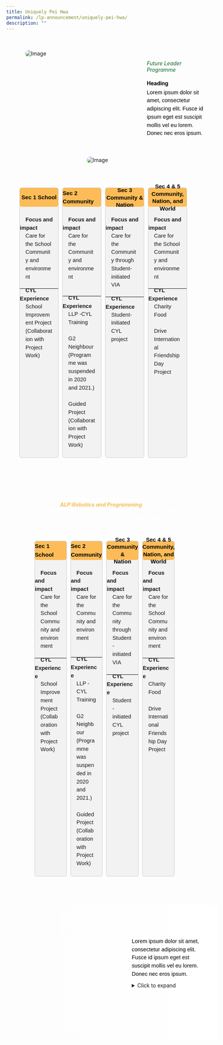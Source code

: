 ```yaml
---
title: Uniquely Pei Hwa
permalink: /lp-announcement/uniquely-pei-hwa/
description: ""
---
```

<div style="margin-top:20px; width:100%; padding: 30px; display: flex; align-items: center;" class="box">&nbsp;
<div style="position: relative; width: 300px; height: 300px; margin-right:40px;" class="container">&nbsp;
<img class="image" alt="Image" style="max-width: 115px; margin-left: 180px;border-radius: 10px;position: absolute; bottom: 0; left: 0;" src="https://i.scdn.co/image/ab67616d00001e02af08a1c1088b457401e7d4fc">&nbsp;
<img class="image" alt="Image" style="max-width: 250px; margin-right: 40px;border-radius: 10px" src="https://i.scdn.co/image/ab67616d00001e02af08a1c1088b457401e7d4fc">&nbsp;
</div>

<div style="flex: 1;" class="content">&nbsp;
<h6 style="margin-top:-90px;color:#0B6623;">Future Leader Programme</h6>&nbsp;
<h4 style="margin-top:-30px;font-weight: bold;color:#000000">Heading</h4>&nbsp;
<p style="margin: -30px 0;font-size:14.5px; line-height:1.5;font-family:sans-serif;color:black;">Lorem ipsum dolor sit amet, consectetur adipiscing elit. Fusce id ipsum eget est suscipit mollis vel eu lorem. Donec nec eros ipsum.</p>
</div>

</div>

<div style="display:flex;padding:30px;">
	
<div style="flex: 1;border: 1px solid #ccc; padding: 0px; display: flex; flex-direction: column;width:23%;gap: 15px;margin:5px; background-color:#F2F2F2;border-radius: 5px;" class="box"> 
	<div style="width: 100%; height: 50px; background-color: #FDBC58;border-radius: 5px;display: flex; justify-content: center; align-items: center;margin-bottom:-5px;" class="title-box">
		<p><strong style="color: black;text-align: center;font-size:15px; line-height:1.5;font-family:sans-serif;">Sec 1 School</strong></p>
		</div>
	<div style="flex: 1;" class="content"> 
		<p><strong style="font-size:14.5px; line-height:1.5;margin:0 15px;font-family:sans-serif;">Focus and impact</strong></p> 
		<p style="font-size:14.5px; line-height:1.5;margin: -15px 15px 0px; font-family:sans-serif;">Care for the School Community and environment</p>
			<div style="width: 100%;height: 1px;background-color: black;margin-top:20px;margin-bottom:-20px;" class="white-line"></div>
		<p><strong style="font-size:14.5px; line-height:1.5;margin:0 15px;font-family:sans-serif;">CYL Experience</strong></p> 
		<p style="font-size:14.5px; line-height:1.5;margin: -15px 15px 0px; font-family:sans-serif;">School Improvement Project (Collaboration with Project Work)</p>
		</div>
	
</div>

<div style="flex: 1;border: 1px solid #ccc; padding: 0px; display: flex; flex-direction: column;width:23%;gap: 15px;margin:5px; background-color:#F2F2F2;border-radius: 5px;" class="box"> 
	<div style="width: 100%; height: 50px; background-color: #FDBC58;border-radius: 5px;display: flex; justify-content: center; align-items: center;margin-bottom:-5px;" class="title-box">
		<p><strong style="color: black;text-align: center;font-size:15px; line-height:1.5;font-family:sans-serif;">Sec 2 Community</strong></p>
		</div>
	<div style="flex: 1;" class="content"> 
		<p><strong style="font-size:14.5px; line-height:1.5;margin:0 15px;font-family:sans-serif;">Focus and impact</strong></p> 
		<p style="font-size:14.5px; line-height:1.5;margin: -15px 15px 0px; font-family:sans-serif;">Care for the Community and environment</p>
			<div style="width: 100%;height: 1px;background-color: black;margin-top:40px;margin-bottom:-20px;" class="white-line"></div>
		<p><strong style="font-size:14.5px; line-height:1.5;margin:0 15px;font-family:sans-serif;">CYL Experience</strong></p> 
		<p style="font-size:14.5px; line-height:1.5;margin: -15px 15px 0px; font-family:sans-serif;">LLP -CYL Training <br><br>
		G2 Neighbour (Programme was suspended in 2020 and 2021.)<br><br>
		Guided Project (Collaboration with Project Work)<br><br></p>
		</div>
	
</div>
	
<div style="flex: 1;border: 1px solid #ccc; padding: 0px; display: flex; flex-direction: column;width:23%;gap: 15px;margin:5px; background-color:#F2F2F2;border-radius: 5px;" class="box"> 
	<div style="width: 100%; height: 50px; background-color: #FDBC58;border-radius: 5px;display: flex; justify-content: center; align-items: center;margin-bottom:-5px;" class="title-box">
		<p><strong style="color: black;text-align: center;font-size:15px; line-height:1.3em;font-family:sans-serif;display: block;">Sec 3 Community &amp; <br>Nation</strong></p>
		</div>
	<div style="flex: 1;" class="content"> 
		<p><strong style="font-size:14.5px; line-height:1.5;margin:0 15px;font-family:sans-serif;">Focus and impact</strong></p> 
		<p style="font-size:14.5px; line-height:1.5;margin: -15px 15px 0px; font-family:sans-serif;">Care for the Community through Student-initiated VIA</p>
			<div style="width: 100%;height: 1px;background-color: black;margin-top:20px;margin-bottom:-20px;" class="white-line"></div>
		<p><strong style="font-size:14.5px; line-height:1.5;margin:0 15px;font-family:sans-serif;">CYL Experience</strong></p> 
		<p style="font-size:14.5px; line-height:1.5;margin: -15px 15px 0px; font-family:sans-serif;">Student-initiated CYL project</p>
		</div>
	
</div>
	
<div style="flex: 1;border: 1px solid #ccc; padding: 0px; display: flex; flex-direction: column;width:23%;gap: 15px;margin:5px; background-color:#F2F2F2;border-radius: 5px;" class="box"> 
	<div style="width: 100%; height: 50px; background-color: #FDBC58;border-radius: 5px;display: flex; justify-content: center; align-items: center;margin-bottom:-5px;" class="title-box">
		<p><strong style="color: black;text-align: center;font-size:15px; line-height:1.3em;font-family:sans-serif;display: block;">Sec 4 &amp; 5 Community, <br>Nation, and World</strong></p>
		</div>
	<div style="flex: 1;" class="content"> 
		<p><strong style="font-size:14.5px; line-height:1.5;margin:0 15px;font-family:sans-serif;">Focus and impact</strong></p> 
		<p style="font-size:14.5px; line-height:1.5;margin: -15px 15px 0px; font-family:sans-serif;">Care for the School Community and environment</p>
			<div style="width: 100%;height: 1px;background-color: black;margin-top:20px;margin-bottom:-20px;" class="white-line"></div>
		<p><strong style="font-size:14.5px; line-height:1.5;margin:0 15px;font-family:sans-serif;">CYL Experience</strong></p> 
		<p style="font-size:14.5px; line-height:1.5;margin: -15px 15px 0px; font-family:sans-serif;">Charity Food <br><br>
		Drive International Friendship Day Project</p>
		</div>
	
</div>
	
</div>


<div style="margin-top:20px;padding:40px;background-image: url('https://raw.githubusercontent.com/isomerpages/moe-peihwasec/staging/images/samplebg1.png');background-size: 100%;background-repeat: no-repeat;" class="container">&nbsp;


<h6 style="font-weight: bold;color:white;text-align:center;margin: -10px 0;">ALP:Robotics and  Programming</h6>&nbsp;

<h5 style="font-weight: bold;color:#F8BF58;text-align:center;margin: -10px 0;">ALP:Robotics and  Programming</h5>&nbsp;

<p style="margin: -10px 0;font-size:14.5px; line-height:1.5;font-family:sans-serif;color:white;text-align:center;">Lorem ipsum dolor sit amet, consectetur adipiscing elit. Fusce id ipsum eget est suscipit mollis vel eu lorem. Donec nec eros ipsum.</p>
	
<div style="display:flex;padding:30px;">
	
<div style="flex: 1;border: 1px solid #ccc; padding: 0px; display: flex; flex-direction: column;width:23%;gap: 15px;margin:5px; background-color:#F2F2F2;border-radius: 5px;" class="box"> 
	<div style="width: 100%; height: 50px; background-color: #FDBC58;border-radius: 5px;display: flex; justify-content: center; align-items: center;margin-bottom:-5px;" class="title-box">
		<p><strong style="color: black;text-align: center;font-size:15px; line-height:1.5;font-family:sans-serif;">Sec 1 School</strong></p>
		</div>
	<div style="flex: 1;" class="content"> 
		<p><strong style="font-size:14.5px; line-height:1.5;margin:0 15px;font-family:sans-serif;">Focus and impact</strong></p> 
		<p style="font-size:14.5px; line-height:1.5;margin: -15px 15px 0px; font-family:sans-serif;">Care for the School Community and environment</p>
			<div style="width: 100%;height: 1px;background-color: black;margin-top:20px;margin-bottom:-20px;" class="white-line"></div>
		<p><strong style="font-size:14.5px; line-height:1.5;margin:0 15px;font-family:sans-serif;">CYL Experience</strong></p> 
		<p style="font-size:14.5px; line-height:1.5;margin: -15px 15px 0px; font-family:sans-serif;">School Improvement Project (Collaboration with Project Work)</p>
		</div>
	
</div>

<div style="flex: 1;border: 1px solid #ccc; padding: 0px; display: flex; flex-direction: column;width:23%;gap: 15px;margin:5px; background-color:#F2F2F2;border-radius: 5px;" class="box"> 
	<div style="width: 100%; height: 50px; background-color: #FDBC58;border-radius: 5px;display: flex; justify-content: center; align-items: center;margin-bottom:-5px;" class="title-box">
		<p><strong style="color: black;text-align: center;font-size:15px; line-height:1.5;font-family:sans-serif;">Sec 2 Community</strong></p>
		</div>
	<div style="flex: 1;" class="content"> 
		<p><strong style="font-size:14.5px; line-height:1.5;margin:0 15px;font-family:sans-serif;">Focus and impact</strong></p> 
		<p style="font-size:14.5px; line-height:1.5;margin: -15px 15px 0px; font-family:sans-serif;">Care for the Community and environment</p>
			<div style="width: 100%;height: 1px;background-color: black;margin-top:40px;margin-bottom:-20px;" class="white-line"></div>
		<p><strong style="font-size:14.5px; line-height:1.5;margin:0 15px;font-family:sans-serif;">CYL Experience</strong></p> 
		<p style="font-size:14.5px; line-height:1.5;margin: -15px 15px 0px; font-family:sans-serif;">LLP -CYL Training <br><br>
		G2 Neighbour (Programme was suspended in 2020 and 2021.)<br><br>
		Guided Project (Collaboration with Project Work)<br><br></p>
		</div>
	
</div>
	
<div style="flex: 1;border: 1px solid #ccc; padding: 0px; display: flex; flex-direction: column;width:23%;gap: 15px;margin:5px; background-color:#F2F2F2;border-radius: 5px;" class="box"> 
	<div style="width: 100%; height: 50px; background-color: #FDBC58;border-radius: 5px;display: flex; justify-content: center; align-items: center;margin-bottom:-5px;" class="title-box">
		<p><strong style="color: black;text-align: center;font-size:15px; line-height:1.3em;font-family:sans-serif;display: block;">Sec 3 Community &amp; <br>Nation</strong></p>
		</div>
	<div style="flex: 1;" class="content"> 
		<p><strong style="font-size:14.5px; line-height:1.5;margin:0 15px;font-family:sans-serif;">Focus and impact</strong></p> 
		<p style="font-size:14.5px; line-height:1.5;margin: -15px 15px 0px; font-family:sans-serif;">Care for the Community through Student-initiated VIA</p>
			<div style="width: 100%;height: 1px;background-color: black;margin-top:20px;margin-bottom:-20px;" class="white-line"></div>
		<p><strong style="font-size:14.5px; line-height:1.5;margin:0 15px;font-family:sans-serif;">CYL Experience</strong></p> 
		<p style="font-size:14.5px; line-height:1.5;margin: -15px 15px 0px; font-family:sans-serif;">Student-initiated CYL project</p>
		</div>
	
</div>
	
<div style="flex: 1;border: 1px solid #ccc; padding: 0px; display: flex; flex-direction: column;width:23%;gap: 15px;margin:5px; background-color:#F2F2F2;border-radius: 5px;" class="box"> 
	<div style="width: 100%; height: 50px; background-color: #FDBC58;border-radius: 5px;display: flex; justify-content: center; align-items: center;margin-bottom:-5px;" class="title-box">
		<p><strong style="color: black;text-align: center;font-size:15px; line-height:1.3em;font-family:sans-serif;display: block;">Sec 4 &amp; 5 Community, <br>Nation, and World</strong></p>
		</div>
	<div style="flex: 1;" class="content"> 
		<p><strong style="font-size:14.5px; line-height:1.5;margin:0 15px;font-family:sans-serif;">Focus and impact</strong></p> 
		<p style="font-size:14.5px; line-height:1.5;margin: -15px 15px 0px; font-family:sans-serif;">Care for the School Community and environment</p>
			<div style="width: 100%;height: 1px;background-color: black;margin-top:20px;margin-bottom:-20px;" class="white-line"></div>
		<p><strong style="font-size:14.5px; line-height:1.5;margin:0 15px;font-family:sans-serif;">CYL Experience</strong></p> 
		<p style="font-size:14.5px; line-height:1.5;margin: -15px 15px 0px; font-family:sans-serif;">Charity Food <br><br>
		Drive International Friendship Day Project</p>
		</div>
	
</div>
	
</div>
	
</div>


<div style="width: 100%; height: 300px; background-image: linear-gradient(to right, rgba(255, 255, 255, 0), rgba(255, 255, 255, 225)), url('https://raw.githubusercontent.com/isomerpages/moe-peihwasec/staging/images/samplebg.jpeg'); background-position: left top; background-repeat: no-repeat; background-size: cover;width:100%; padding: 30px; display: flex; align-items: center;" class="image-container"><div style="flex: 1;" class="content">&nbsp;

<div style="margin-top:20px;display: flex; flex: 1; gap: 50px;" class="container">&nbsp;

<div style="flex: 1;" class="column">&nbsp;
</div>
	
<div style="flex: 1;" class="column">&nbsp;
	<h6 style="margin-top:-90px;color:#0B6623;">LLP:Community Youth Leadership</h6>&nbsp;
	<h4 style="margin-top:-30px;font-weight: bold;color:#000000">Lorem ipsum dolor sit amet</h4>&nbsp;
		<p style="margin: -30px 0;font-size:14.5px; line-height:1.5;font-family:sans-serif;color:black;">Lorem ipsum dolor sit amet, consectetur adipiscing elit. Fusce id ipsum eget est suscipit mollis vel eu lorem. Donec nec eros ipsum.</p>
	
<details style="margin-bottom: 90px;margin-top:40px;"> 
	<summary style="cursor: pointer;">Click to expand</summary> 
	<div> 
		<p>This is the content of the collapsible group.</p>
	</div> 
	</details>
	
</div>
	
</div>

</div>

</div>